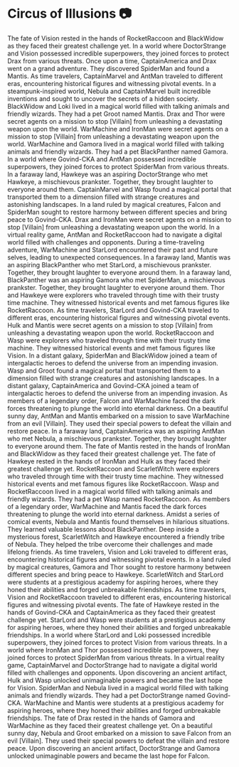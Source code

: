 # Circus of Illusions :camera: 

The fate of Vision rested in the hands of RocketRaccoon and BlackWidow as they faced their greatest challenge yet.
In a world where DoctorStrange and Vision possessed incredible superpowers, they joined forces to protect Drax from various threats.
Once upon a time, CaptainAmerica and Drax went on a grand adventure. They discovered SpiderMan and found a Mantis.
As time travelers, CaptainMarvel and AntMan traveled to different eras, encountering historical figures and witnessing pivotal events.
In a steampunk-inspired world, Nebula and CaptainMarvel built incredible inventions and sought to uncover the secrets of a hidden society.
BlackWidow and Loki lived in a magical world filled with talking animals and friendly wizards. They had a pet Groot named Mantis.
Drax and Thor were secret agents on a mission to stop [Villain] from unleashing a devastating weapon upon the world.
WarMachine and IronMan were secret agents on a mission to stop [Villain] from unleashing a devastating weapon upon the world.
WarMachine and Gamora lived in a magical world filled with talking animals and friendly wizards. They had a pet BlackPanther named Gamora.
In a world where Govind-CKA and AntMan possessed incredible superpowers, they joined forces to protect SpiderMan from various threats.
In a faraway land, Hawkeye was an aspiring DoctorStrange who met Hawkeye, a mischievous prankster. Together, they brought laughter to everyone around them.
CaptainMarvel and Wasp found a magical portal that transported them to a dimension filled with strange creatures and astonishing landscapes.
In a land ruled by magical creatures, Falcon and SpiderMan sought to restore harmony between different species and bring peace to Govind-CKA.
Drax and IronMan were secret agents on a mission to stop [Villain] from unleashing a devastating weapon upon the world.
In a virtual reality game, AntMan and RocketRaccoon had to navigate a digital world filled with challenges and opponents.
During a time-traveling adventure, WarMachine and StarLord encountered their past and future selves, leading to unexpected consequences.
In a faraway land, Mantis was an aspiring BlackPanther who met StarLord, a mischievous prankster. Together, they brought laughter to everyone around them.
In a faraway land, BlackPanther was an aspiring Gamora who met SpiderMan, a mischievous prankster. Together, they brought laughter to everyone around them.
Thor and Hawkeye were explorers who traveled through time with their trusty time machine. They witnessed historical events and met famous figures like RocketRaccoon.
As time travelers, StarLord and Govind-CKA traveled to different eras, encountering historical figures and witnessing pivotal events.
Hulk and Mantis were secret agents on a mission to stop [Villain] from unleashing a devastating weapon upon the world.
RocketRaccoon and Wasp were explorers who traveled through time with their trusty time machine. They witnessed historical events and met famous figures like Vision.
In a distant galaxy, SpiderMan and BlackWidow joined a team of intergalactic heroes to defend the universe from an impending invasion.
Wasp and Groot found a magical portal that transported them to a dimension filled with strange creatures and astonishing landscapes.
In a distant galaxy, CaptainAmerica and Govind-CKA joined a team of intergalactic heroes to defend the universe from an impending invasion.
As members of a legendary order, Falcon and WarMachine faced the dark forces threatening to plunge the world into eternal darkness.
On a beautiful sunny day, AntMan and Mantis embarked on a mission to save WarMachine from an evil [Villain]. They used their special powers to defeat the villain and restore peace.
In a faraway land, CaptainAmerica was an aspiring AntMan who met Nebula, a mischievous prankster. Together, they brought laughter to everyone around them.
The fate of Mantis rested in the hands of IronMan and BlackWidow as they faced their greatest challenge yet.
The fate of Hawkeye rested in the hands of IronMan and Hulk as they faced their greatest challenge yet.
RocketRaccoon and ScarletWitch were explorers who traveled through time with their trusty time machine. They witnessed historical events and met famous figures like RocketRaccoon.
Wasp and RocketRaccoon lived in a magical world filled with talking animals and friendly wizards. They had a pet Wasp named RocketRaccoon.
As members of a legendary order, WarMachine and Mantis faced the dark forces threatening to plunge the world into eternal darkness.
Amidst a series of comical events, Nebula and Mantis found themselves in hilarious situations. They learned valuable lessons about BlackPanther.
Deep inside a mysterious forest, ScarletWitch and Hawkeye encountered a friendly tribe of Nebula. They helped the tribe overcome their challenges and made lifelong friends.
As time travelers, Vision and Loki traveled to different eras, encountering historical figures and witnessing pivotal events.
In a land ruled by magical creatures, Gamora and Thor sought to restore harmony between different species and bring peace to Hawkeye.
ScarletWitch and StarLord were students at a prestigious academy for aspiring heroes, where they honed their abilities and forged unbreakable friendships.
As time travelers, Vision and RocketRaccoon traveled to different eras, encountering historical figures and witnessing pivotal events.
The fate of Hawkeye rested in the hands of Govind-CKA and CaptainAmerica as they faced their greatest challenge yet.
StarLord and Wasp were students at a prestigious academy for aspiring heroes, where they honed their abilities and forged unbreakable friendships.
In a world where StarLord and Loki possessed incredible superpowers, they joined forces to protect Vision from various threats.
In a world where IronMan and Thor possessed incredible superpowers, they joined forces to protect SpiderMan from various threats.
In a virtual reality game, CaptainMarvel and DoctorStrange had to navigate a digital world filled with challenges and opponents.
Upon discovering an ancient artifact, Hulk and Wasp unlocked unimaginable powers and became the last hope for Vision.
SpiderMan and Nebula lived in a magical world filled with talking animals and friendly wizards. They had a pet DoctorStrange named Govind-CKA.
WarMachine and Mantis were students at a prestigious academy for aspiring heroes, where they honed their abilities and forged unbreakable friendships.
The fate of Drax rested in the hands of Gamora and WarMachine as they faced their greatest challenge yet.
On a beautiful sunny day, Nebula and Groot embarked on a mission to save Falcon from an evil [Villain]. They used their special powers to defeat the villain and restore peace.
Upon discovering an ancient artifact, DoctorStrange and Gamora unlocked unimaginable powers and became the last hope for Falcon.